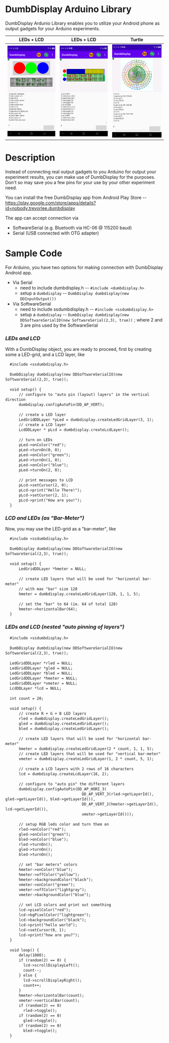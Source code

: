 # DumbDisplay Arduino Library

DumbDisplay Ardunio Library enables you to utilize your Android phone as output gadgets for your Arduino experiments.

| LEDs + LCD | LEDs + LCD | Turtle |
|------------|------------|--------|
|![](https://raw.githubusercontent.com/trevorwslee/Arduino-DumbDisplay/master/screenshots/ddledlcd.png)|![](https://raw.githubusercontent.com/trevorwslee/Arduino-DumbDisplay/master/screenshots/ddautopin.png)|![](https://raw.githubusercontent.com/trevorwslee/Arduino-DumbDisplay/master/screenshots/ddturtle.png)|


# Description

Instead of connecting real output gadgets to you Arduino for output your experiment results, you can make use of DumbDisplay for the purposes. Don't so may save you a few pins for your use by your other experiment need.


You can install the free DumbDisplay app from Android Play Store -- https://play.google.com/store/apps/details?id=nobody.trevorlee.dumbdisplay


The app can accept connection via
* SoftwareSerial (e.g. Bluetooth via HC-06 @ 115200 baud)
* Serial (USB connected with OTG adapter)


# Sample Code

For Arduino, you have two options for making connection with DumbDisplay Android app.

* Via Serial
  - need to include dumbdisplay.h -- `#include <dumbdisplay.h>`
  - setup a `dumbdisplay` -- `DumbDisplay dumbdisplay(new DDInputOutput())`
* Via SoftwareSerial
  - need to include ssdumbdisplay.h -- `#include <ssdumbdisplay.h>`
  - setup a `dumbdisplay` -- `DumbDisplay dumbdisplay(new DDSoftwareSerialIO(new SoftwareSerial(2,3), true))`
    ; where 2 and 3 are pins used by the SoftwareSerial


### *LEDs and LCD*

With a DumbDisplay object, you are ready to proceed, first by creating some a LED-grid, and a LCD layer, like

```
  #include <ssdumbdisplay.h>
  
  DumbDisplay dumbdisplay(new DDSoftwareSerialIO(new SoftwareSerial(2,3), true));
  
  void setup() {
      // configure to "auto pin (layout) layers" in the vertical direction
      dumbdisplay.configAutoPin(DD_AP_VERT);
      
      // create a LED layer
      LedGridDDLayer *pLed = dumbdisplay.createLedGridLayer(3, 1);
      // create a LCD layer
      LcdDDLayer * pLcd = dumbdisplay.createLcdLayer();
      
      // turn on LEDs
      pLed->onColor("red");
      pLed->turnOn(0, 0);
      pLed->onColor("green");
      pLed->turnOn(1, 0);
      pLed->onColor("blue");
      pLed->turnOn(2, 0);
      
      // print messages to LCD
      pLcd->setCursor(2, 0);
      pLcd->print("Hello There!");
      pLcd->setCursor(2, 1);
      pLcd->print("How are you!");
  }
```

### *LCD and LEDs (as "Bar-Meter")*

Now, you may use the LED-grid as a "bar-meter", like

```
  #include <ssdumbdisplay.h>
  
  DumbDisplay dumbdisplay(new DDSoftwareSerialIO(new SoftwareSerial(2,3), true));
  
  void setup() {
      LedGridDDLayer *hmeter = NULL;
      
      // create LED layers that will be used for "horizontal bar-meter"
      // with max "bar" size 128
      hmeter = dumbdisplay.createLedGridLayer(128, 1, 1, 5);
      
      // set the "bar" to 64 (ie. 64 of total 128)
      hmeter->horizontalBar(64);
  }
```

### *LEDs and LCD (nested "auto pinning of layers")*

```
  #include <ssdumbdisplay.h>
  
  DumbDisplay dumbdisplay(new DDSoftwareSerialIO(new SoftwareSerial(2,3), true));
  
  LedGridDDLayer *rled = NULL;
  LedGridDDLayer *gled = NULL;
  LedGridDDLayer *bled = NULL;
  LedGridDDLayer *hmeter = NULL;
  LedGridDDLayer *vmeter = NULL;
  LcdDDLayer *lcd = NULL;
  
  int count = 20;
  
  void setup() {
      // create R + G + B LED layers
      rled = dumbdisplay.createLedGridLayer();
      gled = dumbdisplay.createLedGridLayer();
      bled = dumbdisplay.createLedGridLayer();
  
      // create LED layers that will be used for "horizontal bar-meter"
      hmeter = dumbdisplay.createLedGridLayer(2 * count, 1, 1, 5);
      // create LED layers that will be used for "vertical bar-meter"
      vmeter = dumbdisplay.createLedGridLayer(1, 2 * count, 5, 1);
     
      // create a LCD layers with 2 rows of 16 characters
      lcd = dumbdisplay.createLcdLayer(16, 2);
      
      // configure to "auto pin" the different layers 
      dumbdisplay.configAutoPin(DD_AP_HORI_3(
                                  DD_AP_VERT_3(rled->getLayerId(), gled->getLayerId(), bled->getLayerId()),
                                  DD_AP_VERT_2(hmeter->getLayerId(), lcd->getLayerId()),
                                  vmeter->getLayerId()));
            
      // setup RGB leds color and turn them on
      rled->onColor("red");
      gled->onColor("green");
      bled->onColor("blue");
      rled->turnOn();
      gled->turnOn();
      bled->turnOn();
      
      // set "bar meters" colors
      hmeter->onColor("blue");
      hmeter->offColor("yellow");
      hmeter->backgroundColor("black");
      vmeter->onColor("green");
      vmeter->offColor("lightgray");
      vmeter->backgroundColor("blue");
      
      // set LCD colors and print out something
      lcd->pixelColor("red");
      lcd->bgPixelColor("lightgreen");
      lcd->backgroundColor("black");
      lcd->print("hello world");  
      lcd->setCursor(0, 1);
      lcd->print("how are you?");
  }
  
  void loop() {
      delay(1000);
      if (random(2) == 0) {
        lcd->scrollDisplayLeft();
        count--;
      } else {  
        lcd->scrollDisplayRight();
        count++;
      }
      hmeter->horizontalBar(count);
      vmeter->verticalBar(count);
      if (random(2) == 0)
        rled->toggle();
      if (random(2) == 0)
        gled->toggle();
      if (random(2) == 0)
        bled->toggle();
  }
```


